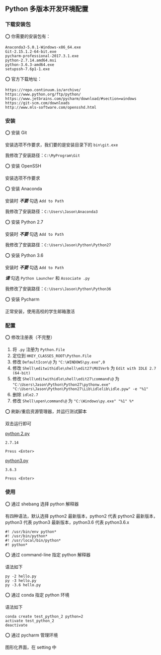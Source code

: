 ## Python 多版本开发环境配置

### 下载安装包

:o: 你需要的安装包有：

    Anaconda3-5.0.1-Windows-x86_64.exe
    Git-2.15.1.2-64-bit.exe
    pycharm-professional-2017.3.1.exe
    python-2.7.14.amd64.msi
    python-3.6.3-amd64.exe
    setupssh-7.6p1-1.exe

:o: 官方下载地址：

    https://repo.continuum.io/archive/
    https://www.python.org/ftp/python/
    https://www.jetbrains.com/pycharm/download/#section=windows
    https://git-scm.com/downloads
    http://www.mls-software.com/opensshd.html

### 安装

:o: 安装 Git

安装选项不作要求，我们要的是安装目录下的 `bin\git.exe`

我修改了安装路径：`C:\MyProgram\Git`

:o: 安装 OpenSSH

安装选项不作要求

:o: 安装 Anaconda

安装时 ***不要*** 勾选 `Add to Path`

我修改了安装路径：`C:\Users\Jason\Anaconda3`

:o: 安装 Python 2.7

安装时 ***不要*** 勾选 `Add to Path`

我修改了安装路径：`C:\Users\Jason\Python\Python27`

:o: 安装 Python 3.6

安装时 ***不要*** 勾选 `Add to Path`

***请*** 勾选 `Python Launcher` 和 `Associate .py`

我修改了安装路径：`C:\Users\Jason\Python\Python36`

:o: 安装 Pycharm

正常安装，使用高校的学生邮箱激活

### 配置

:o: 修改注册表（不完整）

1. 将 `.py` 注册为 `Python.File`
2. 定位到 `HKEY_CLASSES_ROOT\Python.File`
3. 修改 `DefaultIcon\@` 为 `"C:\WINDOWS\py.exe",0`
4. 修改 `Shell\editwithidle\shell\edit27\MUIVerb` 为 `Edit with IDLE 2.7 (64-bit)`
5. 修改 `Shell\editwithidle\shell\edit27\command\@` 为 `"C:\Users\Jason\Python\Python27\pythonw.exe" "C:\Users\Jason\Python\Python27\Lib\idlelib\idle.pyw" -e "%1"`
6. 删除 `idle2.7`
7. 修改 `Shell\open\command\@` 为 `"C:\Windows\py.exe" "%1" %*`

:o: 刷新/重启资源管理器，并运行测试脚本

双击运行即可

[python 2.py](python_2.py)

    2.7.14
    
    Press <Enter>

[python3.py](python_3.py)

    3.6.3
    
    Press <Enter>

### 使用

:o: 通过 shebang 选择 python 解释器

有四种语法，默认选择 python2 最新版本，python2 代表 python2 最新版本，python3 代表 python3 最新版本，python3.6 代表 python3.6.x

    #! /usr/bin/env python*
    #! /usr/bin/python*
    #! /usr/local/bin/python*
    #! python*

:o: 通过 command-line 指定 python 解释器

语法如下

    py -2 hello.py
    py -3 hello.py
    py -3.6 hello.py

:o: 通过 conda 指定 python 环境

语法如下

    conda create test_python_2 python=2
    activate test_python_2
    deactivate

:o: 通过 pycharm 管理环境

图形化界面，在 setting 中

